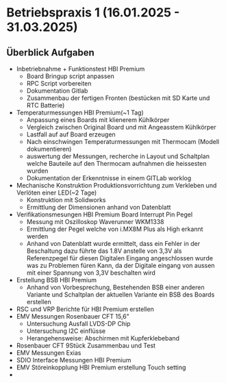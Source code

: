# Betriebspraxis 1 (16.01.2025 - 31.03.2025)

## Überblick Aufgaben

- Inbetriebnahme + Funktionstest HBI Premium
  - Board Bringup script anpassen
  - RPC Script vorbereiten
  - Dokumentation Gitlab
  - Zusammenbau der fertigen Fronten (bestücken mit SD Karte und RTC Batterie)
- Temperaturmessungen HBI Premium(~1 Tag)
  - Anpassung eines Boards mit klienerem Kühlkörper
  - Vergleich zwischen Original Board und mit Angeasstem Kühlkörper
  - Lastfall auf auf Board erzeugen 
  - Nach einschwingen Temperaturmessungen mit Thermocam (Modell dokumentieren)
  - auswertung der Messungen, recherche in Layout und Schaltplan welche Bauteile auf den Thermocam aufnahmen die heissesten wurden
  - Dokumentation der Erkenntnisse in einem GITLab worklog
- Mechanische Konstruktion Produktionsvorrichtung zum Verkleben und Verlöten einer LED(~2 Tage)
  - Konstruktion mit Solidworks
  - Ermittlung der Dimensionen anhand von Datenblatt
- Verifikationsmesungen HBI Premium Board Interrupt Pin Pegel
  - Messung mit Oszilloskop Waverunner WKM1338
  - Ermittlung der Pegel welche von i.MX8M Plus als High erkannt werden
  - Anhand von Datenblatt wurde ermittelt, dass ein Fehler in der Beschaltung dazu führte das 1.8V anstelle von 3,3V als Referenzpegel für diesen Digitalen Eingang angeschlossen wurde was zu Problemen füren Kann, da der Digitale eingang von aussen mit einer Spannung von 3,3V beschalten wird
- Erstellung BSB HBI Premium
  - Anhand von Vorbesprechung, Bestehenden BSB einer anderen Variante und Schaltplan der aktuellen Variante ein BSB des Boards erstellen
- RSC und VRP Berichte für HBI Premium erstellen
- EMV Messungen Rosenbauer CFT 15,6"
  - Untersuchung Ausfall LVDS-DP Chip
  - Untersuchung I2C einflüsse
  - Herangehensweise: Abschirmen mit Kupferklebeband
- Rosenbauer CFT 9Stück Zusammenbau und Test
- EMV Messungen Exias
- SDIO Interface Messungen HBI Premium
- EMV Störeinkopplung HBI Premium erstellung Touch setting
- 